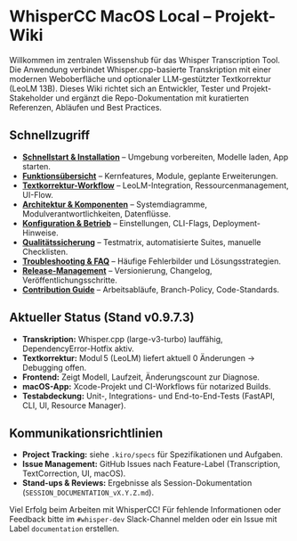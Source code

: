 # WhisperCC MacOS Local – Projekt-Wiki

Willkommen im zentralen Wissenshub für das Whisper Transcription Tool. Die Anwendung verbindet Whisper.cpp-basierte Transkription mit einer modernen Weboberfläche und optionaler LLM-gestützter Textkorrektur (LeoLM 13B). Dieses Wiki richtet sich an Entwickler, Tester und Projekt-Stakeholder und ergänzt die Repo-Dokumentation mit kuratierten Referenzen, Abläufen und Best Practices.

## Schnellzugriff
- **[Schnellstart & Installation](Getting-Started.md)** – Umgebung vorbereiten, Modelle laden, App starten.
- **[Funktionsübersicht](Feature-Overview.md)** – Kernfeatures, Module, geplante Erweiterungen.
- **[Textkorrektur-Workflow](Text-Correction-Workflow.md)** – LeoLM-Integration, Ressourcenmanagement, UI-Flow.
- **[Architektur & Komponenten](Architecture.md)** – Systemdiagramme, Modulverantwortlichkeiten, Datenflüsse.
- **[Konfiguration & Betrieb](Configuration.md)** – Einstellungen, CLI-Flags, Deployment-Hinweise.
- **[Qualitätssicherung](Testing-and-QA.md)** – Testmatrix, automatisierte Suites, manuelle Checklisten.
- **[Troubleshooting & FAQ](Troubleshooting-and-FAQ.md)** – Häufige Fehlerbilder und Lösungsstrategien.
- **[Release-Management](Release-Management.md)** – Versionierung, Changelog, Veröffentlichungsschritte.
- **[Contribution Guide](Contribution-Guidelines.md)** – Arbeitsabläufe, Branch-Policy, Code-Standards.

## Aktueller Status (Stand v0.9.7.3)
- **Transkription:** Whisper.cpp (large-v3-turbo) lauffähig, DependencyError-Hotfix aktiv.
- **Textkorrektur:** Modul 5 (LeoLM) liefert aktuell 0 Änderungen → Debugging offen.
- **Frontend:** Zeigt Modell, Laufzeit, Änderungscount zur Diagnose.
- **macOS-App:** Xcode-Projekt und CI-Workflows für notarized Builds.
- **Testabdeckung:** Unit-, Integrations- und End-to-End-Tests (FastAPI, CLI, UI, Resource Manager).

## Kommunikationsrichtlinien
- **Project Tracking:** siehe `.kiro/specs` für Spezifikationen und Aufgaben.
- **Issue Management:** GitHub Issues nach Feature-Label (Transcription, TextCorrection, UI, macOS).
- **Stand-ups & Reviews:** Ergebnisse als Session-Dokumentation (`SESSION_DOCUMENTATION_vX.Y.Z.md`).

Viel Erfolg beim Arbeiten mit WhisperCC! Für fehlende Informationen oder Feedback bitte im `#whisper-dev` Slack-Channel melden oder ein Issue mit Label `documentation` erstellen.
